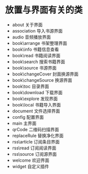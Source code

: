 # 放置与界面有关的类

* about 关于界面
* association 导入书源界面
* audio 音频播放界面
* book\arrange 书架整理界面
* book\info 书籍信息查看
* book\read 书籍阅读界面
* book\search 搜索书籍界面
* book\source 书源界面
* book\changeCover 封面换源界面
* book\changeSource 换源界面
* book\toc 目录界面
* book\download 下载界面
* book\explore 发现界面
* book\local 书籍导入界面
* document 文件选择界面
* config 配置界面
* main 主界面
* qrCode 二维码扫描界面
* replaceRule 替换净化界面
* rss\article 订阅条目界面
* rss\read 订阅阅读界面
* rss\source 订阅源界面
* welcome 欢迎界面
* widget 自定义插件